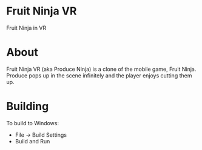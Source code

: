 # Fruit Ninja VR
Fruit Ninja in VR

# About
Fruit Ninja VR (aka Produce Ninja) is a clone of the mobile game, Fruit Ninja. Produce pops up in the scene infinitely and the player enjoys cutting them up.

# Building
To build to Windows:
* File -> Build Settings
* Build and Run
